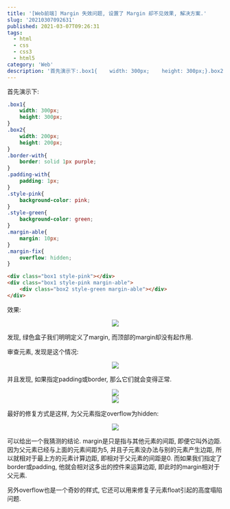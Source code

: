 ```yaml
---
title: '[Web前端] Margin 失效问题, 设置了 Margin 却不见效果, 解决方案.'
slug: '20210307092631'
published: 2021-03-07T09:26:31
tags:
  - html
  - css
  - css3
  - html5
category: 'Web'
description: '首先演示下:.box1{    width: 300px;    height: 300px;}.box2{    width: 200px;    height: 200px;}.box3{    width: 100px;    height: 100px;}.border-with{    border: solid 1px pink;}.padding-with{    padding: 1px;}.style-pink{    background-colo'
---
```


首先演示下:

```css
.box1{
    width: 300px;
    height: 300px;
}
.box2{
    width: 200px;
    height: 200px;
}
.border-with{
    border: solid 1px purple;
}
.padding-with{
    padding: 1px;
}
.style-pink{
    background-color: pink;
}
.style-green{
    background-color: green;
}
.margin-able{
    margin: 10px;
}
.margin-fix{
    overflow: hidden;
}
```

```html
<div class="box1 style-pink"></div>
<div class="box1 style-pink margin-able">
    <div class="box2 style-green margin-able"></div>
</div>
```

效果:


<div align="center"><img src="https://img-blog.csdnimg.cn/20210307090937101.png"/></div>


发现, 绿色盒子我们明明定义了margin, 而顶部的margin却没有起作用.


审查元素, 发现是这个情况:


<div align="center"><img src="https://img-blog.csdnimg.cn/20210307091331513.png"/></div>


并且发现, 如果指定padding或border, 那么它们就会变得正常.

<div align="center"><img src="https://img-blog.csdnimg.cn/20210307091619161.png"/></div> 
<div align="center"><img src="https://img-blog.csdnimg.cn/20210307091836101.png"/></div> 


最好的修复方式是这样, 为父元素指定overflow为hidden:


<div align="center"><img src="https://img-blog.csdnimg.cn/20210307092049552.png"/></div> 


可以给出一个我猜测的结论. margin是只是指与其他元素的间距, 即便它叫外边距. 因为父元素已经与上面的元素间距为5, 并且子元素没办法与别的元素产生边距, 所以就相对于最上方的元素计算边距, 即相对于父元素的间距是0. 而如果我们指定了border或padding, 他就会相对这多出的控件来运算边距, 即此时的margin相对于父元素.


另外overflow也是一个奇妙的样式, 它还可以用来修复子元素float引起的高度塌陷问题.

